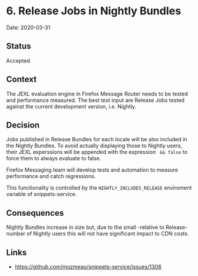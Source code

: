 # 6. Release Jobs in Nightly Bundles

Date: 2020-03-31

## Status

Accepted

## Context

The JEXL evaluation engine in Firefox Message Router needs to be
tested and performance measured. The best test input are Release Jobs
tested against the current development version, i.e. Nightly.


## Decision

Jobs published in Release Bundles for each locale will be also
included in the Nightly Bundles. To avoid actually displaying those to
Nightly users, their JEXL experssions will be appended with the
expression ` && false` to force them to always evaluate to false.

Firefox Messaging team will develop tests and automation to measure
performance and catch regressions.

This functionality is controlled by the `NIGHTLY_INCLUDES_RELEASE`
enviroment variable of snippets-service.


## Consequences

Nightly Bundles increase in size but, due to the small -relative to
Release- number of Nightly users this will not have significant impact
to CDN costs.


## Links

 - https://github.com/mozmeao/snippets-service/issues/1308
